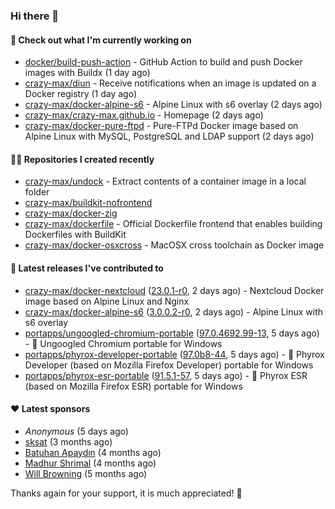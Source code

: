 ### Hi there 👋

#### 👷 Check out what I'm currently working on

- [docker/build-push-action](https://github.com/docker/build-push-action) - GitHub Action to build and push Docker images with Buildx (1 day ago)
- [crazy-max/diun](https://github.com/crazy-max/diun) - Receive notifications when an image is updated on a Docker registry (1 day ago)
- [crazy-max/docker-alpine-s6](https://github.com/crazy-max/docker-alpine-s6) - Alpine Linux with s6 overlay (2 days ago)
- [crazy-max/crazy-max.github.io](https://github.com/crazy-max/crazy-max.github.io) - Homepage (2 days ago)
- [crazy-max/docker-pure-ftpd](https://github.com/crazy-max/docker-pure-ftpd) - Pure-FTPd Docker image based on Alpine Linux with MySQL, PostgreSQL and LDAP support (2 days ago)

#### 👨‍💻 Repositories I created recently

- [crazy-max/undock](https://github.com/crazy-max/undock) - Extract contents of a container image in a local folder
- [crazy-max/buildkit-nofrontend](https://github.com/crazy-max/buildkit-nofrontend)
- [crazy-max/docker-zig](https://github.com/crazy-max/docker-zig)
- [crazy-max/dockerfile](https://github.com/crazy-max/dockerfile) - Official Dockerfile frontend that enables building Dockerfiles with BuildKit
- [crazy-max/docker-osxcross](https://github.com/crazy-max/docker-osxcross) - MacOSX cross toolchain as Docker image

#### 🚀 Latest releases I've contributed to

- [crazy-max/docker-nextcloud](https://github.com/crazy-max/docker-nextcloud) ([23.0.1-r0](https://github.com/crazy-max/docker-nextcloud/releases/tag/23.0.1-r0), 2 days ago) - Nextcloud Docker image based on Alpine Linux and Nginx
- [crazy-max/docker-alpine-s6](https://github.com/crazy-max/docker-alpine-s6) ([3.0.0.2-r0](https://github.com/crazy-max/docker-alpine-s6/releases/tag/3.0.0.2-r0), 2 days ago) - Alpine Linux with s6 overlay
- [portapps/ungoogled-chromium-portable](https://github.com/portapps/ungoogled-chromium-portable) ([97.0.4692.99-13](https://github.com/portapps/ungoogled-chromium-portable/releases/tag/97.0.4692.99-13), 5 days ago) - 🚀 Ungoogled Chromium portable for Windows
- [portapps/phyrox-developer-portable](https://github.com/portapps/phyrox-developer-portable) ([97.0b8-44](https://github.com/portapps/phyrox-developer-portable/releases/tag/97.0b8-44), 5 days ago) - 🚀 Phyrox Developer (based on Mozilla Firefox Developer) portable for Windows
- [portapps/phyrox-esr-portable](https://github.com/portapps/phyrox-esr-portable) ([91.5.1-57](https://github.com/portapps/phyrox-esr-portable/releases/tag/91.5.1-57), 5 days ago) - 🚀 Phyrox ESR (based on Mozilla Firefox ESR) portable for Windows

#### ❤️ Latest sponsors
- _Anonymous_ (5 days ago)
- [sksat](https://github.com/sksat) (3 months ago)
- [Batuhan Apaydın](https://github.com/developer-guy) (4 months ago)
- [Madhur Shrimal](https://github.com/shrimalmadhur) (4 months ago)
- [Will Browning](https://github.com/willbrowningme) (5 months ago)

Thanks again for your support, it is much appreciated! 🙏
